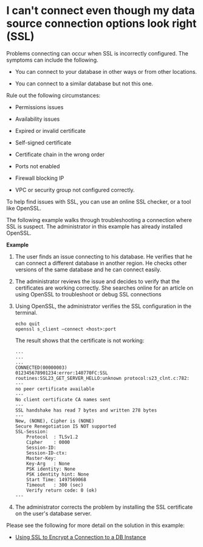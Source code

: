 # I can't connect even though my data source connection options look right \(SSL\)<a name="troubleshoot-connect-SSL"></a>

Problems connecting can occur when SSL is incorrectly configured\. The symptoms can include the following\.

+ You can connect to your database in other ways or from other locations\.

+ You can connect to a similar database but not this one\.

 Rule out the following circumstances: 

+ Permissions issues

+ Availability issues

+ Expired or invalid certificate

+ Self\-signed certificate

+ Certificate chain in the wrong order

+ Ports not enabled

+ Firewall blocking IP

+ VPC or security group not configured correctly\.

 To help find issues with SSL, you can use an online SSL checker, or a tool like OpenSSL\. 

 The following example walks through troubleshooting a connection where SSL is suspect\. The administrator in this example has already installed OpenSSL\.

**Example**  

1. The user finds an issue connecting to his database\. He verifies that he can connect a different database in another region\. He checks other versions of the same database and he can connect easily\. 

1. The administrator reviews the issue and decides to verify that the certificates are working correctly\. She searches online for an article on using OpenSSL to troubleshoot or debug SSL connections

1. Using OpenSSL, the administrator verifies the SSL configuration in the terminal\.

   ```
   echo quit
   openssl s_client –connect <host>:port
   ```

   The result shows that the certificate is not working:

   ```
   ...
   ...
   ...
   CONNECTED(00000003)
   012345678901234:error:140770FC:SSL routines:SSL23_GET_SERVER_HELLO:unknown protocol:s23_clnt.c:782:
   ---
   no peer certificate available
   ---
   No client certificate CA names sent
   ---
   SSL handshake has read 7 bytes and written 278 bytes
   ---
   New, (NONE), Cipher is (NONE)
   Secure Renegotiation IS NOT supported
   SSL-Session:
       Protocol  : TLSv1.2
       Cipher    : 0000
       Session-ID:
       Session-ID-ctx:
       Master-Key:
       Key-Arg   : None
       PSK identity: None
       PSK identity hint: None
       Start Time: 1497569068
       Timeout   : 300 (sec)
       Verify return code: 0 (ok)
   ---
   ```

1. The administrator corrects the problem by installing the SSL certificate on the user's database server\. 

Please see the following for more detail on the solution in this example:

+ [Using SSL to Encrypt a Connection to a DB Instance](http://docs.aws.amazon.com/AmazonRDS/latest/UserGuide/UsingWithRDS.SSL.html)